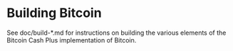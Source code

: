Building Bitcoin
================

See doc/build-*.md for instructions on building the various
elements of the Bitcoin Cash Plus implementation of Bitcoin.
